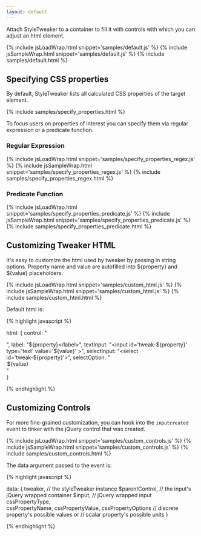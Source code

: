 ```yaml
---
layout: default
---
```


Attach StyleTweaker to a container to fill it with controls with which you can adjust an html element.

{% include jsLoadWrap.html snippet='samples/default.js' %}
{% include jsSampleWrap.html snippet='samples/default.js' %}
{% include samples/default.html %}

## Specifying CSS properties

By default, StyleTweaker lists all calculated CSS properties of the target element.  

{% include samples/specify_properties.html %}

To focus users on properties of interest you can specify them via regular expression or a predicate function.

### Regular Expression

{% include jsLoadWrap.html snippet='samples/specify_properties_regex.js' %}
{% include jsSampleWrap.html snippet='samples/specify_properties_regex.js' %}
{% include samples/specify_properties_regex.html %}

### Predicate Function

{% include jsLoadWrap.html snippet='samples/specify_properties_predicate.js' %}
{% include jsSampleWrap.html snippet='samples/specify_properties_predicate.js' %}
{% include samples/specify_properties_predicate.html %}

## Customizing Tweaker HTML

It's easy to customize the html used by tweaker by passing in string options.  Property name and value are autofilled into ${property} and ${value} placeholders.

{% include jsLoadWrap.html snippet='samples/custom_html.js' %}
{% include jsSampleWrap.html snippet='samples/custom_html.js' %}
{% include samples/custom_html.html %}

Default html is: 

{% highlight javascript %}

  html: {
    control:      "<div class='tweaker-control tweak-${property}'></div>", 
    label:        "<label for='tweak-${property}'>${property}</label>", 
    textInput:    "<input id='tweak-${property}' type='text' value='${value}' >", 
    selectInput:  "<select id='tweak-${property}'></select>", 
    selectOption: "<option value='${value}'>${value}</option>"  
  }

{% endhighlight %}

## Customizing Controls

For more fine-grained customization, you can hook into the ```inputcreated``` event to tinker with 
the jQuery control that was created.

{% include jsLoadWrap.html snippet='samples/custom_controls.js' %}
{% include jsSampleWrap.html snippet='samples/custom_controls.js' %}
{% include samples/custom_controls.html %}

The data argument passed to the event is: 

{% highlight javascript %}

  data: {
    tweaker,            // the styleTweaker instance
    $parentControl,     // the input's jQuery wrapped container
    $input,             // jQuery wrapped input
    cssPropertyType,  
    cssPropertyName,
    cssPropertyValue,
    cssPropertyOptions  // discrete property's possible values or
                        // scalar property's possible units
  }

{% endhighlight %}
